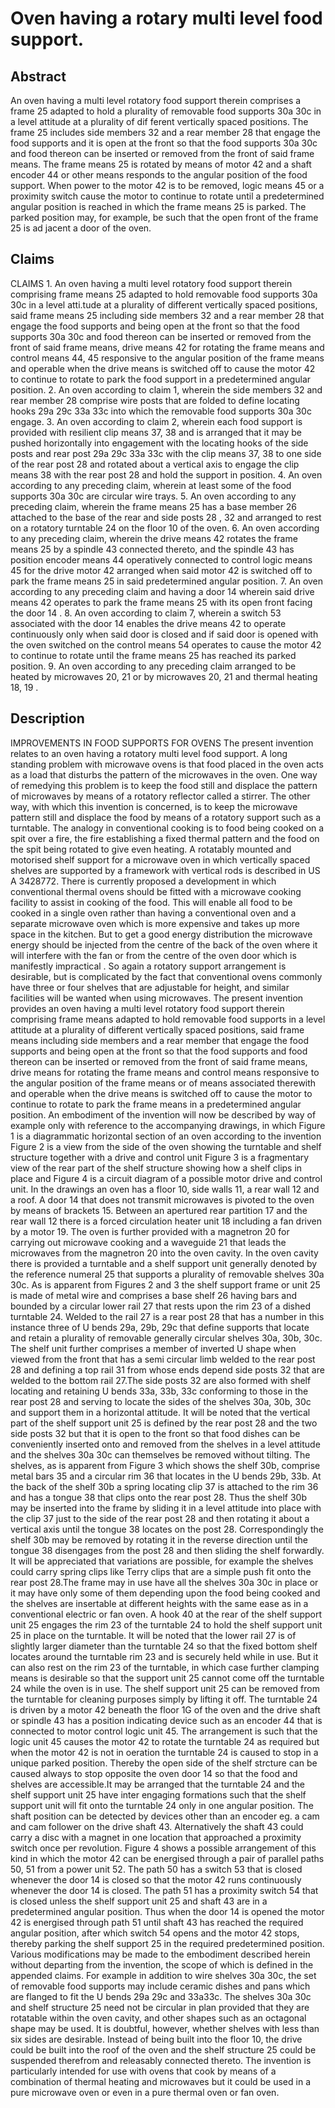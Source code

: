 # Oven having a rotary multi level food support.

## Abstract
An oven having a multi level rotatory food support therein comprises a frame 25 adapted to hold a plurality of removable food supports 30a 30c in a level attitude at a plurality of dif ferent vertically spaced positions. The frame 25 includes side members 32 and a rear member 28 that engage the food supports and it is open at the front so that the food supports 30a 30c and food thereon can be inserted or removed from the front of said frame means. The frame means 25 is rotated by means of motor 42 and a shaft encoder 44 or other means responds to the angular position of the food support. When power to the motor 42 is to be removed, logic means 45 or a proximity switch cause the motor to continue to rotate until a predetermined angular position is reached in which the frame means 25 is parked. The parked position may, for example, be such that the open front of the frame 25 is ad jacent a door of the oven.

## Claims
CLAIMS 1. An oven having a multi level rotatory food support therein comprising frame means 25 adapted to hold removable food supports 30a 30c in a level atti.tude at a plurality of different vertically spaced positions, said frame means 25 including side members 32 and a rear member 28 that engage the food supports and being open at the front so that the food supports 30a 30c and food thereon can be inserted or removed from the front of said frame means, drive means 42 for rotating the frame means and control means 44, 45 responsive to the angular position of the frame means and operable when the drive means is switched off to cause the motor 42 to continue to rotate to park the food support in a predetermined angular position. 2. An oven according to claim 1, wherein the side members 32 and rear member 28 comprise wire posts that are folded to define locating hooks 29a 29c 33a 33c into which the removable food supports 30a 30c engage. 3. An oven according to claim 2, wherein each food support is provided with resilient clip means 37, 38 and is arranged that it may be pushed horizontally into engagement with the locating hooks of the side posts and rear post 29a 29c 33a 33c with the clip means 37, 38 to one side of the rear post 28 and rotated about a vertical axis to engage the clip means 38 with the rear post 28 and hold the support in position. 4. An oven according to any preceding claim, wherein at least some of the food supports 30a 30c are circular wire trays. 5. An oven according to any preceding claim, wherein the frame means 25 has a base member 26 attached to the base of the rear and side posts 28 , 32 and arranged to rest on a rotatory turntable 24 on the floor 10 of the oven. 6. An oven according to any preceding claim, wherein the drive means 42 rotates the frame means 25 by a spindle 43 connected thereto, and the spindle 43 has position encoder means 44 operatively connected to control logic means 45 for the drive motor 42 arranged when said motor 42 is switched off to park the frame means 25 in said predetermined angular position. 7. An oven according to any preceding claim and having a door 14 wherein said drive means 42 operates to park the frame means 25 with its open front facing the door 14 . 8. An oven according to claim 7, wherein a switch 53 associated with the door 14 enables the drive means 42 to operate continuously only when said door is closed and if said door is opened with the oven switched on the control means 54 operates to cause the motor 42 to continue to rotate until the frame means 25 has reached its parked position. 9. An oven according to any preceding claim arranged to be heated by microwaves 20, 21 or by microwaves 20, 21 and thermal heating 18, 19 .

## Description
IMPROVEMENTS IN FOOD SUPPORTS FOR OVENS The present invention relates to an oven having a rotatory multi level food support. A long standing problem with microwave ovens is that food placed in the oven acts as a load that disturbs the pattern of the microwaves in the oven. One way of remedying this problem is to keep the food still and displace the pattern of microwaves by means of a rotatory reflector called a stirrer. The other way, with which this invention is concerned, is to keep the microwave pattern still and displace the food by means of a rotatory support such as a turntable. The analogy in conventional cooking is to food being cooked on a spit over a fire, the fire establishing a fixed thermal pattern and the food on the spit being rotated to give even heating. A rotatably mounted and motorised shelf support for a microwave oven in which vertically spaced shelves are supported by a framework with vertical rods is described in US A 3428772. There is currently proposed a development in which conventional thermal ovens should be fitted with a microwave cooking facility to assist in cooking of the food. This will enable all food to be cooked in a single oven rather than having a conventional oven and a separate microwave oven which is more expensive and takes up more space in the kitchen. But to get a good energy distribution the microwave energy should be injected from the centre of the back of the oven where it will interfere with the fan or from the centre of the oven door which is manifestly impractical . So again a rotatory support arrangement is desirable, but is complicated by the fact that conventional ovens commonly have three or four shelves that are adjustable for height, and similar facilities will be wanted when using microwaves. The present invention provides an oven having a multi level rotatory food support therein comprising frame means adapted to hold removable food supports in a level attitude at a plurality of different vertically spaced positions, said frame means including side members and a rear member that engage the food supports and being open at the front so that the food supports and food thereon can be inserted or removed from the front of said frame means, drive means for rotating the frame means and control means responsive to the angular position of the frame means or of means associated therewith and operable when the drive means is switched off to cause the motor to continue to rotate to park the frame means in a predetermined angular position. An embodiment of the invention will now be described by way of example only with reference to the accompanying drawings, in which Figure 1 is a diagrammatic horizontal section of an oven according to the invention Figure 2 is a view from the side of the oven showing the turntable and shelf structure together with a drive and control unit Figure 3 is a fragmentary view of the rear part of the shelf structure showing how a shelf clips in place and Figure 4 is a circuit diagram of a possible motor drive and control unit. In the drawings an oven has a floor 10, side walls 11, a rear wall 12 and a roof. A door 14 that does not transmit microwaves is pivoted to the oven by means of brackets 15. Between an apertured rear partition 17 and the rear wall 12 there is a forced circulation heater unit 18 including a fan driven by a motor 19. The oven is further provided with a magnetron 20 for carrying out microwave cooking and a waveguide 21 that leads the microwaves from the magnetron 20 into the oven cavity. In the oven cavity there is provided a turntable and a shelf support unit generally denoted by the reference numeral 25 that supports a plurality of removable shelves 30a 30c. As is apparent from Figures 2 and 3 the shelf support frame or unit 25 is made of metal wire and comprises a base shelf 26 having bars and bounded by a circular lower rail 27 that rests upon the rim 23 of a dished turntable 24. Welded to the rail 27 is a rear post 28 that has a number in this instance three of U bends 29a, 29b, 29c that define supports that locate and retain a plurality of removable generally circular shelves 30a, 30b, 30c. The shelf unit further comprises a member of inverted U shape when viewed from the front that has a semi circular limb welded to the rear post 28 and defining a top rail 31 from whose ends depend side posts 32 that are welded to the bottom rail 27.The side posts 32 are also formed with shelf locating and retaining U bends 33a, 33b, 33c conforming to those in the rear post 28 and serving to locate the sides of the shelves 30a, 30b, 30c and support them in a horizontal attitude. It will be noted that the vertical part of the shelf support unit 25 is defined by the rear post 28 and the two side posts 32 but that it is open to the front so that food dishes can be conveniently inserted onto and removed from the shelves in a level attitude and the shelves 30a 30c can themselves be removed without tilting. The shelves, as is apparent from Figure 3 which shows the shelf 30b, comprise metal bars 35 and a circular rim 36 that locates in the U bends 29b, 33b. At the back of the shelf 30b a spring locating clip 37 is attached to the rim 36 and has a tongue 38 that clips onto the rear post 28. Thus the shelf 30b may be inserted into the frame by sliding it in a level attitude into place with the clip 37 just to the side of the rear post 28 and then rotating it about a vertical axis until the tongue 38 locates on the post 28. Correspondingly the shelf 30b may be removed by rotating it in the reverse direction until the tongue 38 disengages from the post 28 and then sliding the shelf forwardly. It will be appreciated that variations are possible, for example the shelves could carry spring clips like Terry clips that are a simple push fit onto the rear post 28.The frame may in use have all the shelves 30a 30c in place or it may have only some of them depending upon the food being cooked and the shelves are insertable at different heights with the same ease as in a conventional electric or fan oven. A hook 40 at the rear of the shelf support unit 25 engages the rim 23 of the turntable 24 to hold the shelf support unit 25 in place on the turntable. It will be noted that the lower rail 27 is of slightly larger diameter than the turntable 24 so that the fixed bottom shelf locates around the turntable rim 23 and is securely held while in use. But it can also rest on the rim 23 of the turntable, in which case further clamping means is desirable so that the support unit 25 cannot come off the turntable 24 while the oven is in use. The shelf support unit 25 can be removed from the turntable for cleaning purposes simply by lifting it off. The turntable 24 is driven by a motor 42 beneath the floor 1G of the oven and the drive shaft or spindle 43 has a position indicating device such as an encoder 44 that is connected to motor control logic unit 45. The arrangement is such that the logic unit 45 causes the motor 42 to rotate the turntable 24 as required but when the motor 42 is not in oeration the turntable 24 is caused to stop in a unique parked position. Thereby the open side of the shelf strcture can be caused always to stop opposite the oven door 14 so that the food and shelves are accessible.It may be arranged that the turntable 24 and the shelf support unit 25 have inter engaging formations such that the shelf support unit will fit onto the turntable 24 only in one angular position. The shaft position can be detected by devices other than an encoder eg. a cam and cam follower on the drive shaft 43. Alternatively the shaft 43 could carry a disc with a magnet in one location that approached a proximity switch once per revolution. Figure 4 shows a possible arrangement of this kind in which the motor 42 can be energised through a pair of parallel paths 50, 51 from a power unit 52. The path 50 has a switch 53 that is closed whenever the door 14 is closed so that the motor 42 runs continuously whenever the door 14 is closed. The path 51 has a proximity switch 54 that is closed unless the shelf support unit 25 and shaft 43 are in a predetermined angular position. Thus when the door 14 is opened the motor 42 is energised through path 51 until shaft 43 has reached the required angular position, after which switch 54 opens and the motor 42 stops, thereby parking the shelf support 25 in the required predetermined position. Various modifications may be made to the embodiment described herein without departing from the invention, the scope of which is defined in the appended claims. For example in addition to wire shelves 30a 30c, the set of removable food supports may include ceramic dishes and pans which are flanged to fit the U bends 29a 29c and 33a33c. The shelves 30a 30c and shelf structure 25 need not be circular in plan provided that they are rotatable within the oven cavity, and other shapes such as an octagonal shape may be used. It is doubtful, however, whether shelves with less than six sides are desirable. Instead of being built into the floor 10, the drive could be built into the roof of the oven and the shelf structure 25 could be suspended therefrom and releasably connected thereto. The invention is particularly intended for use with ovens that cook by means of a combination of thermal heating and microwaves but it could be used in a pure microwave oven or even in a pure thermal oven or fan oven.